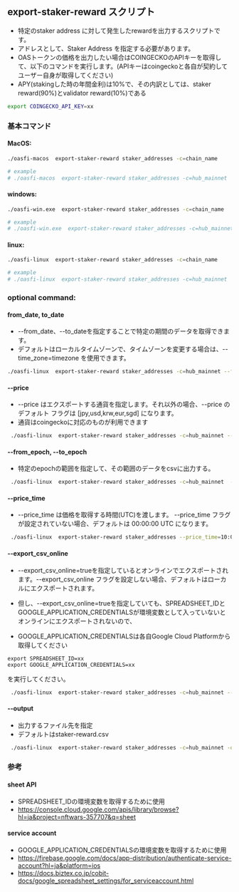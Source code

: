 ## export-staker-reward スクリプト

* 特定のstaker address に対して発生したrewardを出力するスクリプトです。
* アドレスとして、Staker Address を指定する必要があります。
* OASトークンの価格を出力したい場合はCOINGECKOのAPIキーを取得して、以下のコマンドを実行します。(APIキーはcoingeckoと各自が契約してユーザー自身が取得してください)
* APY(stakingした時の年間金利)は10%で、その内訳としては、staker reward(90%)とvalidator reward(10%)である

```bash
export COINGECKO_API_KEY=xx
```

### 基本コマンド

#### MacOS:

```bash
./oasfi-macos  export-staker-reward staker_addresses -c=chain_name

# example
# ./oasfi-macos  export-staker-reward staker_addresses -c=hub_mainnet 
```

#### windows:

```bash
./oasfi-win.exe  export-staker-reward staker_addresses -c=chain_name

# example
# ./oasfi-win.exe  export-staker-reward staker_addresses -c=hub_mainnet 
```

#### linux:

```bash
./oasfi-linux  export-staker-reward staker_addresses -c=chain_name

# example
# ./oasfi-linux  export-staker-reward staker_addresses -c=hub_mainnet 
```

### optional command:  

#### from_date, to_date

* --from_date、--to_dateを指定することで特定の期間のデータを取得できます。
* デフォルトはローカルタイムゾーンで、タイムゾーンを変更する場合は、--time_zone=timezone を使用できます。

```bash
./oasfi-linux  export-staker-reward staker_addresses -c=hub_mainnet --from_date=2023-08-16T10:00:00 --to_date=2023-10-16T10:00:00
```

#### --price

* --price はエクスポートする通貨を指定します。それ以外の場合、--price のデフォルト フラグは [jpy,usd,krw,eur,sgd] になります。
* 通貨はcoingeckoに対応のものが利用できます

```bash
 ./oasfi-linux  export-staker-reward staker_addresses -c=hub_mainnet --price=jpy
```

#### --from_epoch, --to_epoch

* 特定のepochの範囲を指定して、その範囲のデータをcsvに出力する。

```bash
 ./oasfi-linux  export-staker-reward staker_addresses -c=hub_mainnet  --from_epoch=246 --to_epoch=247
```

#### --price_time

* --price_time は価格を取得する時間(UTC)を渡します。 --price_time フラグが設定されていない場合、デフォルトは 00:00:00 UTC になります。

```bash
 ./oasfi-linux  export-staker-reward staker_addresses --price_time=10:00:00
```

#### --export_csv_online

* --export_csv_online=trueを指定しているとオンラインでエクスポートされます。--export_csv_online フラグを設定しない場合、デフォルトはローカルにエクスポートされます。 

* 但し、--export_csv_online=trueを指定していても、SPREADSHEET_IDとGOOGLE_APPLICATION_CREDENTIALSが環境変数として入っていないとオンラインにエクスポートされないので、
* GOOGLE_APPLICATION_CREDENTIALSは各自Google Cloud Platformから取得してください
```
export SPREADSHEET_ID=xx
export GOOGLE_APPLICATION_CREDENTIALS=xx
```
を実行してください。

```bash
 ./oasfi-linux  export-staker-reward staker_addresses -c=hub_mainnet --export_csv_online=true
```

#### --output

* 出力するファイル先を指定
* デフォルトはstaker-reward.csv

```bash
 ./oasfi-linux  export-staker-reward staker_addresses -c=hub_mainnet -o=output.csv
```

### 参考

#### sheet API
* SPREADSHEET_IDの環境変数を取得するために使用
* https://console.cloud.google.com/apis/library/browse?hl=ja&project=nftwars-357707&q=sheet

#### service account
* GOOGLE_APPLICATION_CREDENTIALSの環境変数を取得するために使用
* https://firebase.google.com/docs/app-distribution/authenticate-service-account?hl=ja&platform=ios
* https://docs.biztex.co.jp/cobit-docs/google_spreadsheet_settings/for_serviceaccount.html